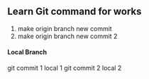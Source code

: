 
## Learn Git command for works
1. make origin branch new commit
2. make origin branch new commit 2

#### Local Branch

git commit 1 local 1
git commit 2 local 2
